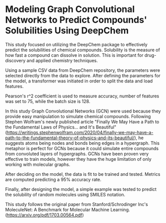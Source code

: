 # Modeling Graph Convolutional Networks to Predict Compounds' Solubilities Using DeepChem

This study focused on utilizing the DeepChem package to effectively predict the solubilities of chemical compounds. Solubility is the measure of how fast a compound can dissolve in solution. This is important for drug-discovery and applied chemistry techniques.

Using a sample CSV data from DeepChem repository, the parameters were selected directly from the data to explore. After defining the parameters for the model, a transformer was initiated in order to split the data and load features.

Pearson's r^2 coefficient is used to measure accuracy, number of features was set to 75, while the batch size is 128. 

In this study Graph Convolutional Networks (GCN) were used because they provide easy manipulation to simulate chemical compounds. Following Stephen Wolfram's newly published article "Finally We May Have a Path to the Fundamental Laws of Physics... and It's Beautiful" (https://writings.stephenwolfram.com/2020/04/finally-we-may-have-a-path-to-the-fundamental-theory-of-physics-and-its-beautiful/), he suggests atoms being nodes and bonds being edges in a hypergraph. This metaphor is perfect for GCNs because it could simulate entire compounds from convoluted layers of hypergraphs. GCNs have been proven very effective to train models, however they have the huge limitation of only working with molecular graphs.

After deciding on the model, the data is fit to be trained and tested. Metrics are computed predicting a 95% accuracy rate.

Finally, after designing the model, a simple example was tested to predict the solubility of random molecules using SMILES notation.

This study follows the original paper from Stanford/Schrodinger Inc's MoleculeNet: A Benchmark for Molecular Machine Learning. (https://arxiv.org/pdf/1703.00564.pdf)

